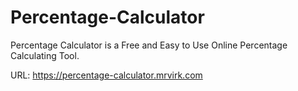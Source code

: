 # Percentage-Calculator
Percentage Calculator is a Free and Easy to Use Online Percentage Calculating Tool.

URL: https://percentage-calculator.mrvirk.com
